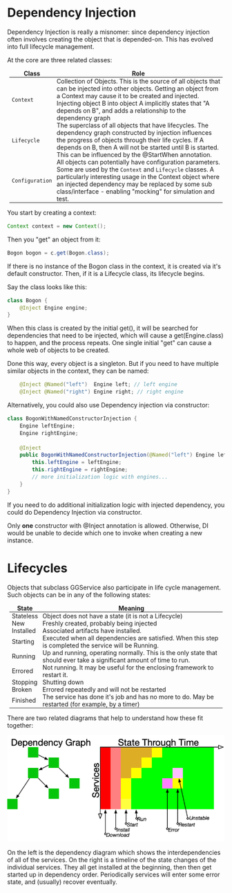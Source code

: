 # Dependency Injection
Dependency Injection is really a misnomer: since dependency injection often involves
creating the object that is depended-on.  This has evolved into full lifecycle management.

<style>td,th,table { padding:0 4pt !important; border:none !important}</style>

At the core are three related classes:

| Class | Role |
| --------- | ---------------- |
`Context` | Collection of Objects.  This is the source of all objects that can be injected into other objects.  Getting an object from a Context may cause it to be created and injected. Injecting object B into object A implicitly states that "A depends on B", and adds a relationship to the dependency graph
| `Lifecycle` | The superclass of all objects that have lifecycles.  The dependency graph constructed by injection influences the progress of objects through their life cycles.  If A depends on B, then A will not be started until B is started.  This can be influenced by the @StartWhen annotation.
| `Configuration` | All objects can potentially have configuration parameters.  Some are used by the `Context` and `Lifecycle` classes.  A particularly interesting usage in the Context object where an injected dependency may be replaced by some sub class/interface - enabling "mocking" for simulation and test.

You start by creating a context:
```java
Context context = new Context();
```

Then you "get" an object from it:
```java
Bogon bogon = c.get(Bogon.class);
```
If there is no instance of the Bogon class in the context, it is created via it's default constructor.  Then, if it is a Lifecycle class, its lifecycle begins.

Say the class looks like this:
```java
class Bogon {
    @Inject Engine engine;
}
```
When this class is created by the initial get(), it will be searched for dependencies that need to be injected, which will cause a get(Engine.class) to happen, and the process repeats.  One single initial "get" can cause a whole web of objects to be created.

Done this way, every object is a singleton.  But if you need to have multiple similar objects in the context, they can be named:
```java
    @Inject @Named("left")  Engine left; // left engine
    @Inject @Named("right") Engine right; // right engine
```

Alternatively, you could also use Dependency injection via constructor:

```java
class BogonWithNamedConstructorInjection {
    Engine leftEngine;
    Engine rightEngine;

    @Inject
    public BogonWithNamedConstructorInjection(@Named("left") Engine leftEngine, @Named("right") Engine rightEngine) {
        this.leftEngine = leftEngine;
        this.rightEngine = rightEngine;
        // more initialization logic with engines...
    }
}
```
If you need to do additional initialization logic with injected dependency, you could do Dependency Injection via 
constructor.

Only **one** constructor with @Inject annotation is allowed. Otherwise, DI would be unable to decide which one to 
invoke when creating a new instance.


# Lifecycles
Objects that subclass GGService also participate in life cycle management.  Such objects
can be in any of the following states:

| State | Meaning
| ----- | -------
|    Stateless | Object does not have a state (it is not a Lifecycle)
|    New | Freshly created, probably being injected
|    Installed | Associated artifacts have installed.
|    Starting | Executed when all dependencies are satisfied. When this step is completed the service will be Running.
|    Running | Up and running, operating normally.  This is the only state that should ever take a significant amount of time to run.
|    Errored | Not running.  It may be useful for the enclosing framework to restart it.
|    Stopping | Shutting down
|    Broken   | Errored repeatedly and will not be restarted
|    Finished | The service has done it's job and has no more to do.  May be restarted (for example, by a timer)


There are two related diagrams that help to understand how these fit together:

![Dependency-State-Time](DependencyStateTime.png)

On the left is the dependency diagram which shows the interdependencies of all of the services. On the right is a 
 timeline of the state changes of the individual services. They all get installed at the beginning, then then get
  started up in dependency order.  Periodically services will enter some error state, and (usually) recover eventually.
